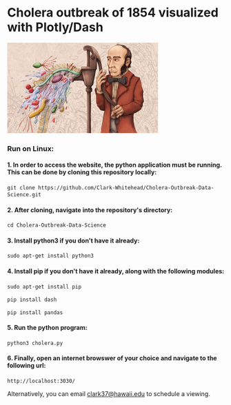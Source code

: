 # Cholera outbreak of 1854 visualized with Plotly/Dash

<img src="https://github.com/Clark-Whitehead/Cholera-Outbreak-Data-Science/blob/main/cholera.jpg?raw=true" width="350" alt="cholera_outbreak_image">

### Run on Linux:

#### 1. In order to access the website, the python application must be running. This can be done by cloning this repository locally: 

```
git clone https://github.com/Clark-Whitehead/Cholera-Outbreak-Data-Science.git
```

#### 2. After cloning, navigate into the repository's directory:

```
cd Cholera-Outbreak-Data-Science
```

#### 3. Install python3 if you don't have it already:

```
sudo apt-get install python3
```

#### 4. Install pip if you don't have it already, along with the following modules:

```
sudo apt-get install pip
```
```
pip install dash
```
```
pip install pandas
```

#### 5. Run the python program:

```
python3 cholera.py
```

#### 6. Finally, open an internet browswer of your choice and navigate to the following url:

```
http://localhost:3030/
```

Alternatively, you can email <clark37@hawaii.edu> to schedule a viewing.
